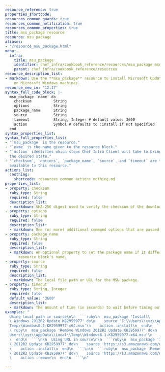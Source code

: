 ```yaml
---
resource_reference: true
properties_shortcode:
resources_common_guards: true
resources_common_notification: true
resources_common_properties: true
title: msu_package resource
resource: msu_package
aliases:
- "/resource_msu_package.html"
menu:
  infra:
    title: msu_package
    identifier: chef_infra/cookbook_reference/resources/msu_package msu_package
    parent: chef_infra/cookbook_reference/resources
resource_description_list:
- markdown: Use the **msu_package** resource to install Microsoft Update(MSU) packages
    on Microsoft Windows machines.
resource_new_in: '12.17'
syntax_full_code_block: |-
  msu_package 'name' do
    checksum          String
    options           String
    package_name      String
    source            String
    timeout           String, Integer # default value: 3600
    action            Symbol # defaults to :install if not specified
  end
syntax_properties_list:
syntax_full_properties_list:
- "`msu_package` is the resource."
- "`name` is the name given to the resource block."
- "`action` identifies which steps Chef Infra Client will take to bring the node into
  the desired state."
- "`checksum`, `options`, `package_name`, `source`, and `timeout` are the properties
  available to this resource."
actions_list:
  :nothing:
    shortcode: resources_common_actions_nothing.md
properties_list:
- property: checksum
  ruby_type: String
  required: false
  description_list:
  - markdown: SHA-256 digest used to verify the checksum of the downloaded MSU package.
- property: options
  ruby_type: String
  required: false
  description_list:
  - markdown: One (or more) additional command options that are passed to the command.
- property: package_name
  ruby_type: String
  required: false
  description_list:
  - markdown: An optional property to set the package name if it differs from the
      resource block's name.
- property: source
  ruby_type: String
  required: false
  description_list:
  - markdown: The local file path or URL for the MSU package.
- property: timeout
  ruby_type: String, Integer
  required: false
  default_value: '3600'
  description_list:
  - markdown: The amount of time (in seconds) to wait before timing out.
examples: "
  Using local path in source\n\n  ```ruby\n  msu_package 'Install\
  \ Windows 2012R2 Update KB2959977' do\n    source 'C:\\Users\\xyz\\AppData\\Local\\\
  Temp\\Windows8.1-KB2959977-x64.msu'\n    action :install\n  end\n  ```\n\n  ```\
  \ ruby\n  msu_package 'Remove Windows 2012R2 Update KB2959977' do\n    source 'C:\\\
  Users\\xyz\\AppData\\Local\\Temp\\Windows8.1-KB2959977-x64.msu'\n    action :remove\n\
  \  end\n  ```\n\n  Using URL in source\n\n  ```ruby\n  msu_package 'Install Windows\
  \ 2012R2 Update KB2959977' do\n    source 'https://s3.amazonaws.com/my_bucket/Windows8.1-KB2959977-x64.msu'\n\
  \    action :install\n  end\n  ```\n\n  ```ruby\n  msu_package 'Remove Windows\
  \ 2012R2 Update KB2959977' do\n    source 'https://s3.amazonaws.com/my_bucket/Windows8.1-KB2959977-x64.msu'\n\
  \    action :remove\n  end\n  ```\n"

---
```

